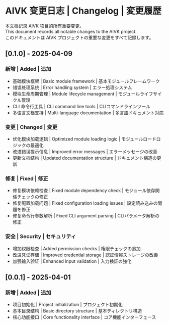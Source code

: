 # AIVK 变更日志 | Changelog | 変更履歴

本文档记录 AIVK 项目的所有重要变更。  
This document records all notable changes to the AIVK project.  
このドキュメントは AIVK プロジェクトの重要な変更をすべて記録します。

## [0.1.0] - 2025-04-09

### 新增 | Added | 追加
- 基础模块框架 | Basic module framework | 基本モジュールフレームワーク
- 错误处理系统 | Error handling system | エラー処理システム
- 模块生命周期管理 | Module lifecycle management | モジュールライフサイクル管理
- CLI 命令行工具 | CLI command line tools | CLIコマンドラインツール
- 多语言文档支持 | Multi-language documentation | 多言語ドキュメント対応

### 变更 | Changed | 変更
- 优化模块加载逻辑 | Optimized module loading logic | モジュールロードロジックの最適化
- 改进错误提示信息 | Improved error messages | エラーメッセージの改善
- 更新文档结构 | Updated documentation structure | ドキュメント構造の更新

### 修复 | Fixed | 修正
- 修复模块依赖检查 | Fixed module dependency check | モジュール依存関係チェックの修正
- 修复配置加载问题 | Fixed configuration loading issues | 設定読み込みの問題を修正
- 修复命令行参数解析 | Fixed CLI argument parsing | CLIパラメータ解析の修正

### 安全 | Security | セキュリティ
- 增加权限检查 | Added permission checks | 権限チェックの追加
- 改进凭证存储 | Improved credential storage | 認証情報ストレージの改善
- 加强输入验证 | Enhanced input validation | 入力検証の強化

## [0.0.1] - 2025-04-01

### 新增 | Added | 追加
- 项目初始化 | Project initialization | プロジェクト初期化
- 基本目录结构 | Basic directory structure | 基本ディレクトリ構造
- 核心功能接口 | Core functionality interface | コア機能インターフェース